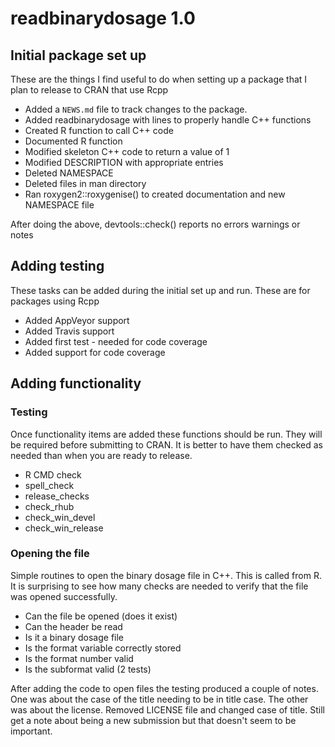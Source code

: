 # readbinarydosage 1.0

## Initial package set up

These are the things I find useful to do when setting up a package that
I plan to release to CRAN that use Rcpp

* Added a `NEWS.md` file to track changes to the package.
* Added readbinarydosage with lines to properly handle C++ functions
* Created R function to call C++ code
* Documented R function
* Modified skeleton C++ code to return a value of 1
* Modified DESCRIPTION with appropriate entries
* Deleted NAMESPACE
* Deleted files in man directory
* Ran roxygen2::roxygenise() to created documentation and new NAMESPACE file

After doing the above, devtools::check() reports no errors warnings or notes

## Adding testing

These tasks can be added during the initial set up and run. These are for
packages using Rcpp

* Added AppVeyor support
* Added Travis support
* Added first test - needed for code coverage
* Added support for code coverage

## Adding functionality

### Testing

Once functionality items are added these functions should be run. They will
be required before submitting to CRAN. It is better to have them checked
as needed than when you are ready to release.

* R CMD check
* spell_check
* release_checks
* check_rhub
* check_win_devel
* check_win_release

### Opening the file

Simple routines to open the binary dosage file in C++. This is called
from R. It is surprising to see how many checks are needed to verify that
the file was opened successfully.

* Can the file be opened (does it exist)
* Can the header be read
* Is it a binary dosage file
* Is the format variable correctly stored
* Is the format number valid
* Is the subformat valid (2 tests)

After adding the code to open files the testing produced a couple of notes. One was about the case of the title needing to be in title case. The other was about the license.
Removed LICENSE file and changed case of title. Still get a note about being a new submission but that doesn't seem to be important.